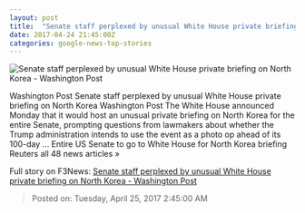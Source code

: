 ```yaml
---
layout: post
title:  "Senate staff perplexed by unusual White House private briefing on North Korea - Washington Post"
date: 2017-04-24 21:45:00Z
categories: google-news-top-stories
---
```


![Senate staff perplexed by unusual White House private briefing on North Korea - Washington Post](https://images.washingtonpost.com/?url=http://img.washingtonpost.com/blogs/post-politics/files/2017/03/Trump_Jackson_95814-a3b1a_image_982w.jpg&w=1484&op=resize&opt=1&filter=antialias)

Washington Post Senate staff perplexed by unusual White House private briefing on North Korea Washington Post The White House announced Monday that it would host an unusual private briefing on North Korea for the entire Senate, prompting questions from lawmakers about whether the Trump administration intends to use the event as a photo op ahead of its 100-day ... Entire US Senate to go to White House for North Korea briefing Reuters all 48 news articles »


Full story on F3News: [Senate staff perplexed by unusual White House private briefing on North Korea - Washington Post](http://www.f3nws.com/n/KxSRbD)

> Posted on: Tuesday, April 25, 2017 2:45:00 AM
